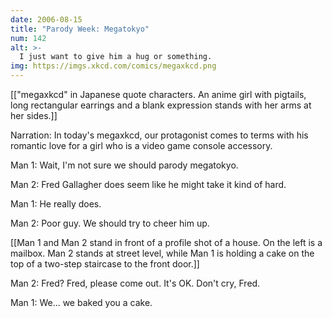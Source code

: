 ```yaml
---
date: 2006-08-15
title: "Parody Week: Megatokyo"
num: 142
alt: >-
  I just want to give him a hug or something.
img: https://imgs.xkcd.com/comics/megaxkcd.png
---
```

[["megaxkcd" in Japanese quote characters.  An anime girl with pigtails, long rectangular earrings and a blank expression stands with her arms at her sides.]]

Narration: In today's megaxkcd, our protagonist comes to terms with his romantic love for a girl who is a video game console accessory.

Man 1: Wait, I'm not sure we should parody megatokyo.

Man 2: Fred Gallagher does seem like he might take it kind of hard.

Man 1: He really does.

Man 2: Poor guy.  We should try to cheer him up.

[[Man 1 and Man 2 stand in front of a profile shot of a house.  On the left is a mailbox.  Man 2 stands at street level, while Man 1 is holding a cake on the top of a two-step staircase to the front door.]]

Man 2: Fred?  Fred, please come out.  It's OK.  Don't cry, Fred.

Man 1: We... we baked you a cake.

